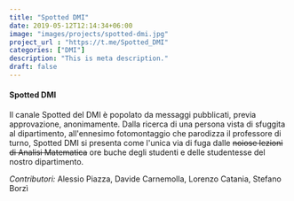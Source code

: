 ```yaml
---
title: "Spotted DMI"
date: 2019-05-12T12:14:34+06:00
image: "images/projects/spotted-dmi.jpg"
project_url : "https://t.me/Spotted_DMI"
categories: ["DMI"]
description: "This is meta description."
draft: false
---
```


#### Spotted DMI

Il canale Spotted del DMI è popolato da messaggi pubblicati, previa approvazione, anonimamente. Dalla ricerca di una persona vista di sfuggita al dipartimento, all'ennesimo fotomontaggio che parodizza il professore di turno, Spotted DMI si presenta come l'unica via di fuga dalle ~~noiose lezioni di Analisi Matematica~~ ore buche degli studenti e delle studentesse del nostro dipartimento.

*Contributori:* Alessio Piazza, Davide Carnemolla, Lorenzo Catania, Stefano Borzì
